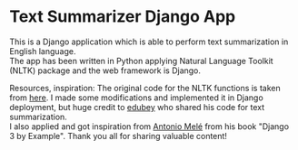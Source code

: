 # Text Summarizer Django App
This is a Django application which is able to perform text summarization in English language.  
The app has been written in Python applying Natural Language Toolkit (NLTK) package and the web framework is Django.

Resources, inspiration:
The original code for the NLTK functions is taken from [here](https://github.com/edubey/text-summarizer/blob/master/text-summarizer.py). I made some modifications and implemented it in Django deployment, but huge credit to [edubey](https://github.com/edubey) who shared his code for text summarization.  
I also applied and got inspiration from [Antonio Melé](https://github.com/zenx) from his book "Django 3 by Example". Thank you all for sharing valuable content!
